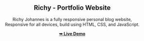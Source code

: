 <div align="center">

  <h2 align="center">Richy - Portfolio Website</h2>

  Richy Johannes is a fully responsive personal blog website, <br />Responsive for all devices, build using HTML, CSS, and JavaScript.

  <a href="https://jr-repository.github.io/portfolio/"><strong>➥ Live Demo</strong></a>

</div>